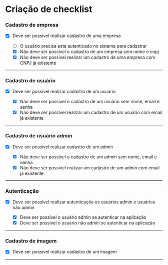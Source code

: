 # Criação de checklist

### **Cadastro de empresa**

- [x] Deve ser possível realizar cadastro de uma empresa

  - [ ] O usuário precisa esta autenticado no sistema para cadastrar
  - [x] Não deve ser possível o cadastro de um empresa sem nome e cnpj
  - [x] Não deve ser possível realizar um cadastro de uma empresa com CNPJ já existente

---

### **Cadastro de usuário**

- [x] Deve ser possível realizar cadastro de um usuário

  - [x] Não deve ser possível o cadastro de um usuário sem nome, email e senha
  - [x] Não deve ser possível realizar um cadastro de um usuário com email já existente

---

### **Cadastro de usuário admin**

- [x] Deve ser possível realizar cadastro de um admin

  - [x] Não deve ser possível o cadastro de um admin sem nome, email e senha
  - [x] Não deve ser possível realizar um cadastro de um admin com email já existente

---

### **Autenticação**

- [x] Deve ser possível realizar autenticação os usuários admin e usuários não admin

  - [x] Deve ser possível o usuário admin se autenticar na aplicação
  - [x] Deve ser possível o usuário não admin se autenticar na aplicação

---

### **Cadastro de imagem**

- [x] Deve ser possível realizar cadastro de um imagem

---
